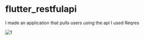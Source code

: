 # flutter_restfulapi

I made an application that pulls users using the api I used Reqres

![1](https://user-images.githubusercontent.com/96003255/227237076-503c5f04-87cb-48c9-ba29-16b6c4de1d0a.PNG)
